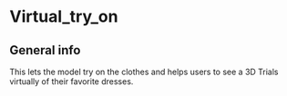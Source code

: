 # Virtual_try_on
## General info
This lets the model try on the clothes and helps users to see a 3D Trials virtually of their favorite dresses.
